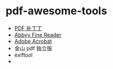# pdf-awesome-tools

- [PDF 补丁丁](https://github.com/wmjordan/PDFPatcher)
- [Abbyy Fine Reader](https://github.com/james-curtis/abbyy-fine-reader-crack)
- [Adobe Acrobat]()
- 金山 pdf 独立版
- exiftool
- 
